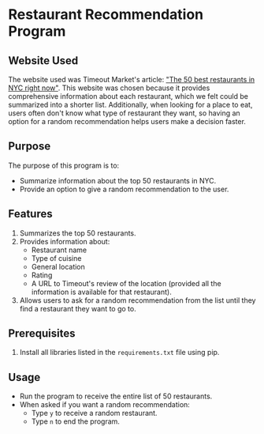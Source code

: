 # Restaurant Recommendation Program

## Website Used
The website used was Timeout Market's article: ["The 50 best restaurants in NYC right now"](https://www.timeout.com/newyork/restaurants/100-best-new-york-restaurants). This website was chosen because it provides comprehensive information about each restaurant, which we felt could be summarized into a shorter list. Additionally, when looking for a place to eat, users often don't know what type of restaurant they want, so having an option for a random recommendation helps users make a decision faster.

## Purpose
The purpose of this program is to:
- Summarize information about the top 50 restaurants in NYC.
- Provide an option to give a random recommendation to the user.

## Features
1. Summarizes the top 50 restaurants.
2. Provides information about:
   - Restaurant name
   - Type of cuisine
   - General location
   - Rating
   - A URL to Timeout's review of the location (provided all the information is available for that restaurant).
3. Allows users to ask for a random recommendation from the list until they find a restaurant they want to go to.

## Prerequisites
1. Install all libraries listed in the `requirements.txt` file using pip.

## Usage
- Run the program to receive the entire list of 50 restaurants.
- When asked if you want a random recommendation:
  - Type `y` to receive a random restaurant.
  - Type `n` to end the program.
